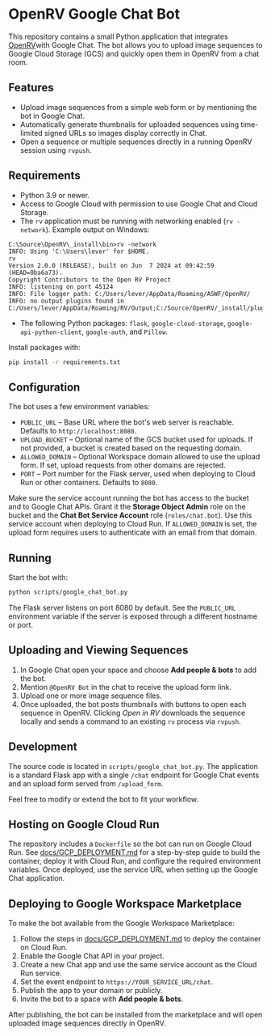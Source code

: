 # OpenRV Google Chat Bot

This repository contains a small Python application that integrates
[OpenRV](https://drive.google.com/file/d/1SFsldpD9mWzKTm9tEKVhW-HwzB8tmC-8/view?usp=sharing)with Google Chat.
The bot allows you to upload image sequences to Google Cloud Storage (GCS)
and quickly open them in OpenRV from a chat room.

## Features

* Upload image sequences from a simple web form or by mentioning the bot in
  Google Chat.
* Automatically generate thumbnails for uploaded sequences using
  time-limited signed URLs so images display correctly in Chat.
* Open a sequence or multiple sequences directly in a running OpenRV session
  using `rvpush`.

## Requirements

* Python 3.9 or newer.
* Access to Google Cloud with permission to use Google Chat and Cloud Storage.
* The `rv` application must be running with networking enabled (`rv -network`).
Example output on Windows:
```
C:\Source\OpenRV\_install\bin>rv -network
INFO: Using 'C:\Users\lever' for $HOME.
rv
Version 2.0.0 (RELEASE), built on Jun  7 2024 at 09:42:59 (HEAD=0ba6a73).
Copyright Contributors to the Open RV Project
INFO: listening on port 45124
INFO: File logger path: C:/Users/lever/AppData/Roaming/ASWF/OpenRV/
INFO: no output plugins found in C:/Users/lever/AppData/Roaming/RV/Output;C:/Source/OpenRV/_install/plugins/Output
```
* The following Python packages:
  `flask`, `google-cloud-storage`, `google-api-python-client`, `google-auth`,
  and `Pillow`.

Install packages with:

```bash
pip install -r requirements.txt
```

## Configuration

The bot uses a few environment variables:

- `PUBLIC_URL` – Base URL where the bot's web server is reachable. Defaults to
  `http://localhost:8080`.
- `UPLOAD_BUCKET` – Optional name of the GCS bucket used for uploads. If not
  provided, a bucket is created based on the requesting domain.
- `ALLOWED_DOMAIN` – Optional Workspace domain allowed to use the upload form.
  If set, upload requests from other domains are rejected.
- `PORT` – Port number for the Flask server, used when deploying to Cloud Run or other containers. Defaults to `8080`.

Make sure the service account running the bot has access to the bucket and to
Google Chat APIs. Grant it the **Storage Object Admin** role on the bucket and
the **Chat Bot Service Account** role (`roles/chat.bot`). Use this service
account when deploying to Cloud Run.
If `ALLOWED_DOMAIN` is set, the upload form requires users to authenticate with
an email from that domain.

## Running

Start the bot with:

```bash
python scripts/google_chat_bot.py
```

The Flask server listens on port 8080 by default. See the `PUBLIC_URL`
environment variable if the server is exposed through a different hostname or
port.

## Uploading and Viewing Sequences

1. In Google Chat open your space and choose **Add people & bots** to add the bot.
2. Mention `@OpenRV Bot` in the chat to receive the upload form link.
3. Upload one or more image sequence files.
4. Once uploaded, the bot posts thumbnails with buttons to open each sequence in
   OpenRV. Clicking *Open in RV* downloads the sequence locally and sends a
   command to an existing `rv` process via `rvpush`.

## Development

The source code is located in `scripts/google_chat_bot.py`. The application is a
standard Flask app with a single `/chat` endpoint for Google Chat events and an
upload form served from `/upload_form`.

Feel free to modify or extend the bot to fit your workflow.

## Hosting on Google Cloud Run

The repository includes a `Dockerfile` so the bot can run on Google Cloud Run.
See [docs/GCP_DEPLOYMENT.md](docs/GCP_DEPLOYMENT.md) for a step-by-step guide to
build the container, deploy it with Cloud Run, and configure the required
environment variables. Once deployed, use the service URL when setting up the
Google Chat application.


## Deploying to Google Workspace Marketplace

To make the bot available from the Google Workspace Marketplace:

1. Follow the steps in [docs/GCP_DEPLOYMENT.md](docs/GCP_DEPLOYMENT.md) to deploy the container on Cloud Run.
2. Enable the Google Chat API in your project.
3. Create a new Chat app and use the same service account as the Cloud Run service.
4. Set the event endpoint to `https://YOUR_SERVICE_URL/chat`.
5. Publish the app to your domain or publicly.
6. Invite the bot to a space with **Add people & bots**.

After publishing, the bot can be installed from the marketplace and will open uploaded image sequences directly in OpenRV.

